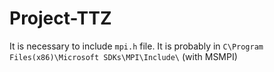 # Project-TTZ
It is necessary to include `mpi.h` file.
It is probably in `C\Program Files(x86)\Microsoft SDKs\MPI\Include\` (with MSMPI)
